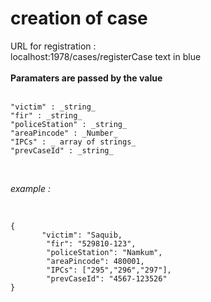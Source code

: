 # creation of case

URL for registration : <br/>
localhost:1978/cases/registerCase text in blue <br/>
<br/>
**Paramaters are passed by the value**<br/>
<br/>
```
"victim" : _string_
"fir" : _string_
"policeStation" : _string_
"areaPincode" : _Number_
"IPCs" : _ array of strings_
"prevCaseId" : _string_
```
<br/>

_example :_

<br/>

```
{
       "victim": "Saquib,
        "fir": "529810-123",
        "policeStation": "Namkum",
        "areaPincode": 480001,
        "IPCs": ["295","296","297"],
        "prevCaseId": "4567-123526"
}
```
